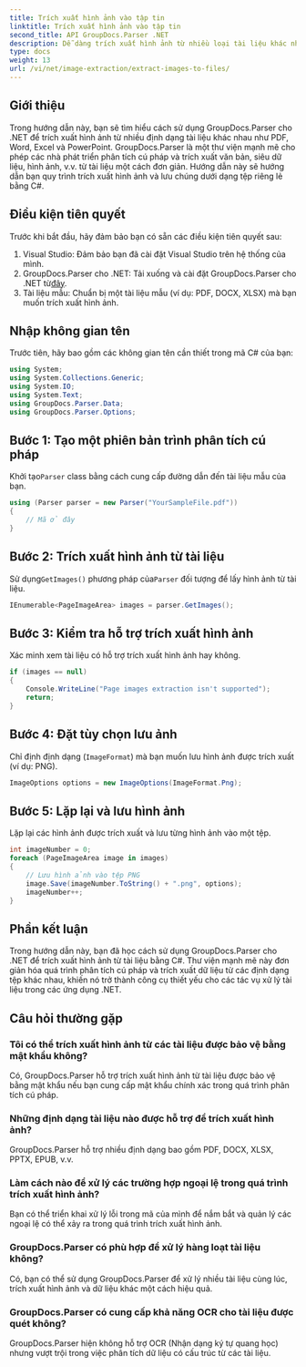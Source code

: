 ```yaml
---
title: Trích xuất hình ảnh vào tập tin
linktitle: Trích xuất hình ảnh vào tập tin
second_title: API GroupDocs.Parser .NET
description: Dễ dàng trích xuất hình ảnh từ nhiều loại tài liệu khác nhau như PDF và DOCX bằng GroupDocs.Parser cho .NET. Đơn giản hóa các tác vụ phân tích tài liệu của bạn.
type: docs
weight: 13
url: /vi/net/image-extraction/extract-images-to-files/
---
```

## Giới thiệu
Trong hướng dẫn này, bạn sẽ tìm hiểu cách sử dụng GroupDocs.Parser cho .NET để trích xuất hình ảnh từ nhiều định dạng tài liệu khác nhau như PDF, Word, Excel và PowerPoint. GroupDocs.Parser là một thư viện mạnh mẽ cho phép các nhà phát triển phân tích cú pháp và trích xuất văn bản, siêu dữ liệu, hình ảnh, v.v. từ tài liệu một cách đơn giản. Hướng dẫn này sẽ hướng dẫn bạn quy trình trích xuất hình ảnh và lưu chúng dưới dạng tệp riêng lẻ bằng C#.
## Điều kiện tiên quyết
Trước khi bắt đầu, hãy đảm bảo bạn có sẵn các điều kiện tiên quyết sau:
1. Visual Studio: Đảm bảo bạn đã cài đặt Visual Studio trên hệ thống của mình.
2.  GroupDocs.Parser cho .NET: Tải xuống và cài đặt GroupDocs.Parser cho .NET từ[đây](https://releases.groupdocs.com/parser/net/).
3. Tài liệu mẫu: Chuẩn bị một tài liệu mẫu (ví dụ: PDF, DOCX, XLSX) mà bạn muốn trích xuất hình ảnh.

## Nhập không gian tên
Trước tiên, hãy bao gồm các không gian tên cần thiết trong mã C# của bạn:
```csharp
using System;
using System.Collections.Generic;
using System.IO;
using System.Text;
using GroupDocs.Parser.Data;
using GroupDocs.Parser.Options;
```
## Bước 1: Tạo một phiên bản trình phân tích cú pháp
 Khởi tạo`Parser` class bằng cách cung cấp đường dẫn đến tài liệu mẫu của bạn.
```csharp
using (Parser parser = new Parser("YourSampleFile.pdf"))
{
    // Mã ở đây
}
```
## Bước 2: Trích xuất hình ảnh từ tài liệu
 Sử dụng`GetImages()` phương pháp của`Parser` đối tượng để lấy hình ảnh từ tài liệu.
```csharp
IEnumerable<PageImageArea> images = parser.GetImages();
```
## Bước 3: Kiểm tra hỗ trợ trích xuất hình ảnh
Xác minh xem tài liệu có hỗ trợ trích xuất hình ảnh hay không.
```csharp
if (images == null)
{
    Console.WriteLine("Page images extraction isn't supported");
    return;
}
```
## Bước 4: Đặt tùy chọn lưu ảnh
Chỉ định định dạng (`ImageFormat`) mà bạn muốn lưu hình ảnh được trích xuất (ví dụ: PNG).
```csharp
ImageOptions options = new ImageOptions(ImageFormat.Png);
```
## Bước 5: Lặp lại và lưu hình ảnh
Lặp lại các hình ảnh được trích xuất và lưu từng hình ảnh vào một tệp.
```csharp
int imageNumber = 0;
foreach (PageImageArea image in images)
{
    // Lưu hình ảnh vào tệp PNG
    image.Save(imageNumber.ToString() + ".png", options);
    imageNumber++;
}
```

## Phần kết luận
Trong hướng dẫn này, bạn đã học cách sử dụng GroupDocs.Parser cho .NET để trích xuất hình ảnh từ tài liệu bằng C#. Thư viện mạnh mẽ này đơn giản hóa quá trình phân tích cú pháp và trích xuất dữ liệu từ các định dạng tệp khác nhau, khiến nó trở thành công cụ thiết yếu cho các tác vụ xử lý tài liệu trong các ứng dụng .NET.

## Câu hỏi thường gặp
### Tôi có thể trích xuất hình ảnh từ các tài liệu được bảo vệ bằng mật khẩu không?
Có, GroupDocs.Parser hỗ trợ trích xuất hình ảnh từ tài liệu được bảo vệ bằng mật khẩu nếu bạn cung cấp mật khẩu chính xác trong quá trình phân tích cú pháp.
### Những định dạng tài liệu nào được hỗ trợ để trích xuất hình ảnh?
GroupDocs.Parser hỗ trợ nhiều định dạng bao gồm PDF, DOCX, XLSX, PPTX, EPUB, v.v.
### Làm cách nào để xử lý các trường hợp ngoại lệ trong quá trình trích xuất hình ảnh?
Bạn có thể triển khai xử lý lỗi trong mã của mình để nắm bắt và quản lý các ngoại lệ có thể xảy ra trong quá trình trích xuất hình ảnh.
### GroupDocs.Parser có phù hợp để xử lý hàng loạt tài liệu không?
Có, bạn có thể sử dụng GroupDocs.Parser để xử lý nhiều tài liệu cùng lúc, trích xuất hình ảnh và dữ liệu khác một cách hiệu quả.
### GroupDocs.Parser có cung cấp khả năng OCR cho tài liệu được quét không?
GroupDocs.Parser hiện không hỗ trợ OCR (Nhận dạng ký tự quang học) nhưng vượt trội trong việc phân tích dữ liệu có cấu trúc từ các tài liệu.